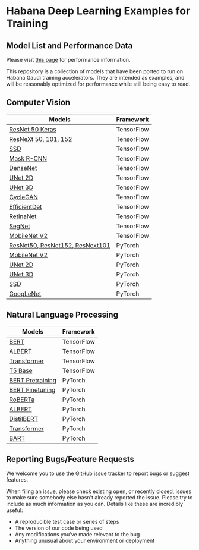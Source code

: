 # Habana Deep Learning Examples for Training

## Model List and Performance Data

Please visit [this page](https://developer.habana.ai/resources/habana-training-models/#performance) for performance information.

This repository is a collection of models that have been ported to run on Habana Gaudi training accelerators. They are intended as examples, and will be reasonably optimized for performance while still being easy to read.

## Computer Vision
| Models  | Framework |
| ------------- | ------------- |
| [ResNet 50 Keras](TensorFlow/computer_vision/Resnets/resnet_keras) | TensorFlow |
| [ResNeXt 50, 101, 152](TensorFlow/computer_vision/Resnets/ResNeXt)  |TensorFlow |
| [SSD](TensorFlow/computer_vision/SSD_ResNet34) |TensorFlow |
| [Mask R-CNN](TensorFlow/computer_vision/maskrcnn) |TensorFlow |
| [DenseNet](TensorFlow/computer_vision/densenet) |TensorFlow |
| [UNet 2D](TensorFlow/computer_vision/Unet2D) | TensorFlow |
| [UNet 3D](TensorFlow/computer_vision/UNet3D) | TensorFlow |
| [CycleGAN](TensorFlow/computer_vision/CycleGAN) | TensorFlow |
| [EfficientDet](TensorFlow/computer_vision/efficientdet) | TensorFlow |
| [RetinaNet](TensorFlow/computer_vision/RetinaNet) | TensorFlow |
| [SegNet](TensorFlow/computer_vision/Segnet) | TensorFlow |
| [MobileNet V2](staging/TensorFlow/computer_vision/mobilenetv2/research/slim) | TensorFlow |
| [ResNet50, ResNet152, ResNext101](PyTorch/computer_vision/classification/torchvision)  | PyTorch |
| [MobileNet V2](PyTorch/computer_vision/classification/torchvision)  | PyTorch |
| [UNet 2D](PyTorch/computer_vision/segmentation/Unet)  | PyTorch |
| [UNet 3D](PyTorch/computer_vision/segmentation/Unet)  | PyTorch |
| [SSD](PyTorch/computer_vision/detection/mlcommons/SSD/ssd) |PyTorch |
| [GoogLeNet](PyTorch/computer_vision/classification/torchvision)  | PyTorch |

## Natural Language Processing
| Models  | Framework |
| ------------- | ------------- |
| [BERT](TensorFlow/nlp/bert) | TensorFlow |
| [ALBERT](TensorFlow/nlp/albert) | TensorFlow |
| [Transformer](TensorFlow/nlp/transformer) | TensorFlow |
| [T5 Base](TensorFlow/nlp/T5-base) | TensorFlow |
| [BERT Pretraining](PyTorch/nlp/pretraining/bert) | PyTorch |
| [BERT Finetuning](PyTorch/nlp/finetuning/huggingface/bert) | PyTorch |
| [RoBERTa](PyTorch/nlp/finetuning/huggingface/bert) | PyTorch |
| [ALBERT](PyTorch/nlp/finetuning/huggingface/bert) | PyTorch |
| [DistilBERT](PyTorch/nlp/finetuning/huggingface/distilbert) | PyTorch |
| [Transformer](PyTorch/nlp/nmt/fairseq) | PyTorch |
| [BART](staging/PyTorch/nlp/BART/simpletransformers) | PyTorch |

## Reporting Bugs/Feature Requests

We welcome you to use the [GitHub issue tracker](https://github.com/HabanaAI/Model-References/issues) to report bugs or suggest features.

When filing an issue, please check existing open, or recently closed, issues to make sure somebody else hasn't already
reported the issue. Please try to include as much information as you can. Details like these are incredibly useful:

* A reproducible test case or series of steps
* The version of our code being used
* Any modifications you've made relevant to the bug
* Anything unusual about your environment or deployment
